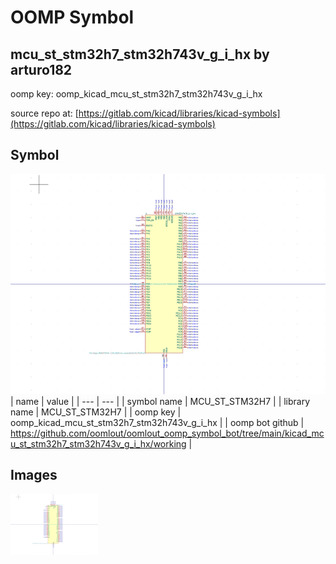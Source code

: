# OOMP Symbol  
## mcu_st_stm32h7_stm32h743v_g_i_hx  by arturo182  
  
oomp key: oomp_kicad_mcu_st_stm32h7_stm32h743v_g_i_hx  
  
source repo at: [https://gitlab.com/kicad/libraries/kicad-symbols](https://gitlab.com/kicad/libraries/kicad-symbols)  
## Symbol  
  
[![working.png](working_600.png)](working.png)  
| name | value | 
| --- | --- | 
| symbol name | MCU_ST_STM32H7 | 
| library name | MCU_ST_STM32H7 | 
| oomp key | oomp_kicad_mcu_st_stm32h7_stm32h743v_g_i_hx | 
| oomp bot github | https://github.com/oomlout/oomlout_oomp_symbol_bot/tree/main/kicad_mcu_st_stm32h7_stm32h743v_g_i_hx/working | 
## Images  
  
[![working.png](working_140.png)](working.png)  
